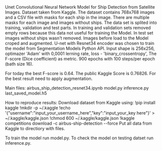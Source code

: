Unet Convolutional Neural Network Model for Ship Detection from Satellite Images.
Dataset taken from Kaggle.
The dataset contains 768x768 images and a CSV file with masks for each ship in the image.
There are multiple masks for each image and images without ships.
The data set is splited into training, validation and test parts.
In training and validation sets removed empty rows because this data not useful for training the Model.
In test set images without ships wasn't removed.
Images before load to the Model croped and augmented.
U-net with Resnet34 encoder was chosen to train the model
from Segmentation Models Python API.
Input shape is 256x256, optimazer 'Adam' with 0,0001 lerning rate,
loss - 'binary_crossentropy', The F-score (Dice coefficient) as metric.
900 epochs with 100 steps/per epoch (bath size 16).

For today the best F-score is 0.64.
The public Kaggle Score is 0.76826.
For the best result need to apply augmentation.

Main files:
airbus_ship_detection_resnet34.ipynb 
model.py
inference.py
last_saved_model.h5

How to reproduce results:
Download dataset from Kaggle using:
!pip install kaggle
!mkdir -p ~/.kaggle
!echo '{"username":"input_your_username_here","key":"input_your_key here"}' > ~/.kaggle/kaggle.json
!chmod 600 ~/.kaggle/kaggle.json
!kaggle competitions download -c airbus-ship-detection --force
Put all data from Kaggle to directiory with files.

To train the model run model.py.
To check the model on testing datset run inference.py.